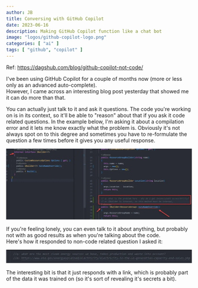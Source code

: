 ```yaml
---
author: JB
title: Conversing with GitHub Copilot
date: 2023-06-16
description: Making GitHub Copilot function like a chat bot
image: "logos/github-copilot-logo.png"
categories: [ "ai" ]
tags: [ "github", "copilot" ]
---
```


Ref: https://dagshub.com/blog/github-copilot-not-code/


I've been using GitHub Copilot for a couple of months now (more or less only as an advanced auto-complete). \
However, I came across an interesting blog post yesterday that showed me it can do more than that.


You can actually just talk to it and ask it questions. The code you're working on is in its context, so it'll be able to "reason" about that if you ask it code related questions.
In the example below, I'm asking it about a compilation error and it lets me know exactly what the problem is. Obviously it's not always spot on to this degree and sometimes you have to re-formulate the question a few times before it gives you any useful response.

![GitHub Copilot Conversation Example](github-copilot-conversation.png)

If you're feeling lonely, you can even talk to it about anything, but probably not with as good results as when you're talking about the code. \
Here's how it responded to non-code related question I asked it:

![GitHub Copilot Conversation Source Example](github-copilot-conversation-source.png)

The interesting bit is that it just responds with a link, which is probably part of the data it was trained on (so it's sort of revealing it's secrets a bit).